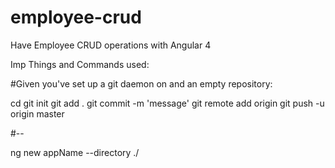 # employee-crud
Have Employee CRUD operations with Angular 4

Imp Things and Commands used:

#Given you've set up a git daemon on <url> and an empty repository:

cd <localdir>
git init
git add .
git commit -m 'message'
git remote add origin <url>
git push -u origin master

#--

ng new appName --directory ./